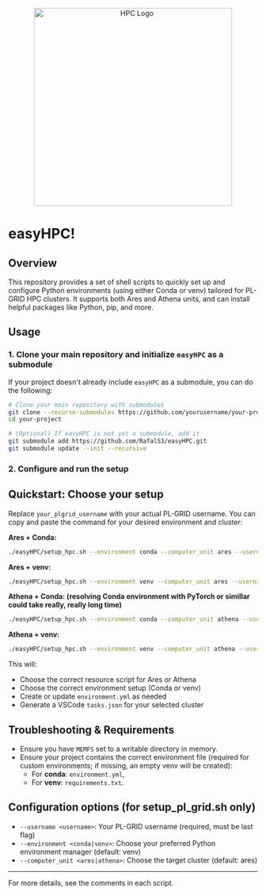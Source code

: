 <p align="center">
  <img src="https://github.com/user-attachments/assets/aca97635-c3ce-4e95-8535-92a65a7ef0eb" alt="HPC Logo" width="400" />
</p>

# easyHPC!
## Overview

This repository provides a set of shell scripts to quickly set up and configure Python environments (using either Conda or venv) tailored for PL-GRID HPC clusters. It supports both Ares and Athena units, and can install helpful packages like Python, pip, and more.

## Usage

### 1. Clone your main repository and initialize `easyHPC` as a submodule

If your project doesn't already include `easyHPC` as a submodule, you can do the following:

```bash
# Clone your main repository with submodules
git clone --recurse-submodules https://github.com/yourusername/your-project.git
cd your-project

# (Optional) If easyHPC is not yet a submodule, add it
git submodule add https://github.com/RafalS3/easyHPC.git
git submodule update --init --recursive
```

### 2. Configure and run the setup


## Quickstart: Choose your setup

Replace `your_plgrid_username` with your actual PL-GRID username. You can copy and paste the command for your desired environment and cluster:

**Ares + Conda:**
```bash
./easyHPC/setup_hpc.sh --environment conda --computer_unit ares --username <your_plgrid_username>
```

**Ares + venv:**
```bash
./easyHPC/setup_hpc.sh --environment venv --computer_unit ares --username <your_plgrid_username>
```

**Athena + Conda: (resolving Conda environment with PyTorch or simillar could take really, really long time)**
```bash
./easyHPC/setup_hpc.sh --environment conda --computer_unit athena --username <your_plgrid_username>
```

**Athena + venv:**
```bash
./easyHPC/setup_hpc.sh --environment venv --computer_unit athena --username <your_plgrid_username>
```

This will:
- Choose the correct resource script for Ares or Athena
- Choose the correct environment setup (Conda or venv)
- Create or update `environment.yml` as needed
- Generate a VSCode `tasks.json` for your selected cluster

## Troubleshooting & Requirements

- Ensure you have `MEMFS` set to a writable directory in memory.
- Ensure your project contains the correct environment file (required for custom environments; if missing, an empty venv will be created):
  - For **conda**: `environment.yml`,
  - For **venv**: `requirements.txt`.

## Configuration options (for setup_pl_grid.sh only)

- `--username <username>`: Your PL-GRID username (required, must be last flag)
- `--environment <conda|venv>`: Choose your preferred Python environment manager (default: venv)
- `--computer_unit <ares|athena>`: Choose the target cluster (default: ares)

---
For more details, see the comments in each script.
